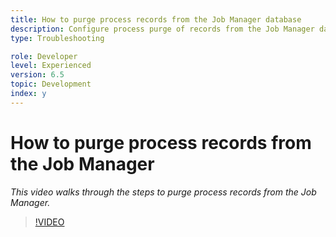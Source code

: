 ```yaml
---
title: How to purge process records from the Job Manager database
description: Configure process purge of records from the Job Manager database
type: Troubleshooting

role: Developer 
level: Experienced
version: 6.5
topic: Development  
index: y
---
```

# How to purge process records from the Job Manager 

*This video walks through the steps to purge process records from the Job Manager.*

>[!VIDEO](https://video.tv.adobe.com/v/335577?quality=9&learn=on)
